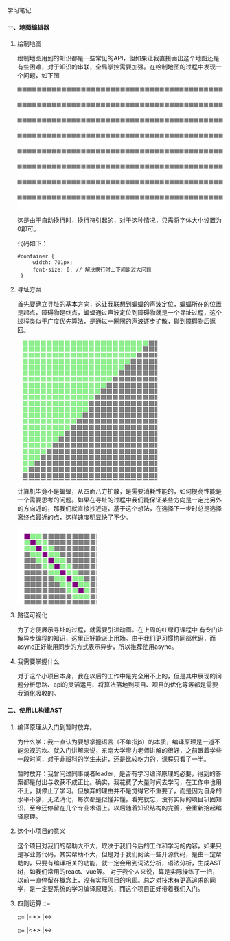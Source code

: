 学习笔记
#### 一、地图编辑器

1. 绘制地图

   绘制地图用到的知识都是一些常见的API，但如果让我直接画出这个地图还是有些困难，对于知识的串联，全局掌控需要加强。在绘制地图的过程中发现一个问题，如下图

   ![avatar][map]

   这是由于自动换行时，换行符引起的，对于这种情况，只需将字体大小设置为0即可。

   代码如下：
   ```
   #container {
        width: 701px;
        font-size: 0; // 解决换行时上下间距过大问题
    }
   ```

2. 寻址方案
   
   首先要确立寻址的基本方向，这让我联想到蝙蝠的声波定位，蝙蝠所在的位置是起点，障碍物是终点，蝙蝠通过声波定位到障碍物就是一个寻址过程，这个过程类似于广度优先算法，是通过一圈圈的声波逐步扩散，碰到障碍物后返回。

    ![avatar][simple-path]

   计算机毕竟不是蝙蝠，从四面八方扩散，是需要消耗性能的，如何提高性能是一个需要思考的问题。如果在寻址的过程中我们能保证某些方向是一定比另外的方向近的，那我们就直接抄近道，基于这个想法，在选择下一步时总是选择离终点最近的点，这样速度明显快了不少。

   ![avatar][priority-path]

3. 路径可视化
   
   为了方便展示寻址的过程，就需要引进动画。在上周的红绿灯课程中
有专门讲解异步编程的知识，这里正好能派上用场。由于我们更习惯协同部代码，而async正好能用同步的方式表示异步，所以推荐使用async。

4. 我需要掌握什么
   
   对于这个小项目本身，我在以后的工作中是完全用不上的，但是其中展现的问题分析思路、api的灵活运用、将算法落地到项目、项目的优化等等都是需要我消化吸收的。

#### 二、使用LL构建AST

1. 编译原理从入门到暂时放弃。

   为什么学：我一直认为要想掌握语言（不单指js）的本质，编译原理是一道不能忽视的坎。就入门讲解来说，东南大学廖力老师讲解的很好，之前跟着学些一段时间，对于非班科的学生来讲，还是比较吃力的，课程只看了一半。

   暂时放弃：我曾问过同事或者leader，是否有学习编译原理的必要，得到的答案都是付出与收获不成正比。确实，我花费了大量时间去学习，在工作中也用不上，就停止了学习。但放弃的理由并不是觉得它不重要了，而是因为自身的水平不够，无法消化，每次都是似懂非懂，看完就忘，没有实际的项目巩固知识，至今还停留在几个专业术语上。以后随着知识结构的完善，会重新拾起编译原理。

2. 这个小项目的意义
   
   这个项目对我们的帮助大不大，取决于我们今后的工作和学习的内容，如果只是写业务代码，其实帮助不大，但是对于我们阅读一些开源代码，是由一定帮助的，只要有编译相关的功能，就一定会用到词法分析，语法分析，生成AST树，如我们常用的react、vue等。
   对于我个人来说，算是实际操练了一把，以前一直停留在概念上，没有实际项目的巩固。总之对技术有更高追求的同学，是一定要系统的学习编译原理的，而这个项目正好带着我们入门。

3. 四则运算
   <Expression>::=
      <AdditiveExpression><EOF>
   
   <AdditiveExpression>::=
      <MultiplicativeExpression>
      |<AdditiveExpression><+><MultiplicativeExpression>
      |<AdditiveExpression><-><MultiplicativeExpression>

   <MultiplicativeExpression>::=
      <Number>
      |<MultiplicativeExpression><+><Number>
      |<MultiplicativeExpression><-><Number>











[map]:data:image/png;base64,iVBORw0KGgoAAAANSUhEUgAAAkwAAAFiAQMAAAA+5BVbAAAABlBMVEX///+AgIBizNOVAAAAaklEQVR42u3XsQ0AIRADwe/sW6cDiiFFOlpAEGHNJM4298fralSvf95Pk5KSOkkBAODjSEklpQAA8HGkpJJSAAD4OFJSSSkAAHwcKamkFAAAPo6UVFIKAAAfR0oqKQUAgI8jJZWUAgDYsAAujs06DjMhzwAAAABJRU5ErkJggg==

[simple-path]:data:image/png;base64,iVBORw0KGgoAAAANSUhEUgAAAUYAAAFIAgMAAABRs78TAAAACVBMVEWAgICQ74////88fUCVAAABJklEQVR42u3UMU4DQRBE0Ym53ySczgkJpyRwi5VAGHvXiJre10lnT6rkj/dn3+WPyDnn25yvx99ljJcxkEhkGHmmEo0xrsORSGQYeZYS1eLrQyKRYeQpSlSLPx8SiQwj25doW7w9JBIZRvYuUU39+pBIZBjZt0Tb1G8PiUSGkU1LVBt/eEgkMoxsWKIad+MhkcgwsluJatzth0Qiw8hOJapVvz8kEhlGKhESifx/sk2JatVdD4lEhpEtSlRz7n5IJDKMXL9ENeeRh0Qiw8i1S1Q7Hn1IJDKMXLhEtWPHQyKRYeSiJaoBOx8SiQwjVyxRDdj/kEhkGLlaiY4trodEIsPIpUp0eHE9JBIZRi5TouOLt4dEIsPINUr0rMX1kEhkGKlEZyI/AHLprXrQDCn1AAAAAElFTkSuQmCC

[priority-path]:data:image/png;base64,iVBORw0KGgoAAAANSUhEUgAAALoAAAC0AgMAAABeat4SAAAADFBMVEWAgID///+Q74+AAIA3rVz1AAAAn0lEQVRo3u3UKw6AMBCE4THcD4PBcDrM3g+9UFJBwqPFsED+mk2aL+mKmaq7dVo8/nfe3Xuz0cxaqZF0PvD47Xgkn2Y2uE/LSGtd7oPHR+QzLVJTGzz+8XxKyosUa4PHR+QzPVZTGzw+Kp81tcHj4/JZrg0eH5fPcm3w+OwD8lmuDR6ffWw+97VZL/H45F+Rz1ybbV/w+Nf8nwcD/y0/AzO8MzjIjYDlAAAAAElFTkSuQmCC